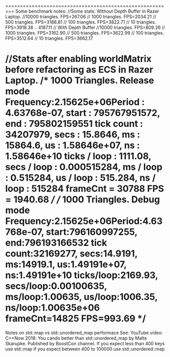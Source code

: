 =========================================================
Some benchmark notes:
//Some stats: Without Depth Buffer in Razer Laptop.
//10000 triangles. FPS=267.06
// 1000 triangles. FPS=2034.21
//  500 triangles. FPS=3188.81
//  100 triangles. FPS=3822.71
//   10 triangles. FPS=3918.38 .. 4187.11
// With Depth Buffer
//10000 triangles. FPS=809.26
// 1000 triangles. FPS=3162.90
//  500 triangles. FPS=3622.99
//  100 triangles. FPS=3512.64
//   10 triangles. FPS=3662.17

//Stats after enabling worldMatrix before refactoring as ECS in Razer Laptop.
/* 1000 Triangles. Release mode
Frequency:2.15625e+06Period : 4.63768e-07, start : 795767951572, end : 795802159551
    tick count : 34207979, secs : 15.8646, ms : 15864.6, us : 1.58646e+07, ns : 1.58646e+10
    ticks / loop : 1111.08, secs / loop : 0.000515284, ms / loop : 0.515284, us / loop : 515.284, ns / loop : 515284
    frameCnt = 30788 FPS = 1940.68
    */
/* 1000 Triangles. Debug mode
Frequency:2.15625e+06Period:4.63768e-07, start:796160997255, end:796193166532
tick count:32169277, secs:14.9191, ms:14919.1, us:1.49191e+07, ns:1.49191e+10
ticks/loop:2169.93, secs/loop:0.00100635, ms/loop:1.00635, us/loop:1006.35, ns/loop:1.00635e+06
frameCnt=14825 FPS=993.69
    */
=========================================================

 Notes on std::map vs std::unordered_map performace
 See: YouTube video: C++Now 2018: You cando better than std::unordered_map by Malte Skarupke.
 Published by BoostCon channel.
 If you expect less than 400 keys use std::map
 if you expect between 400 to 100000 use std::unordered::map